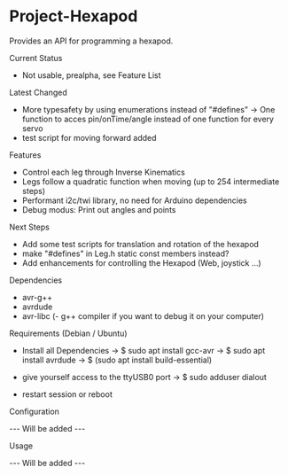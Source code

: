 # Project-Hexapod

Provides an API for programming a hexapod.

Current Status

  - Not usable, prealpha, see Feature List

Latest Changed

  - More typesafety by using enumerations instead of "#defines"
  -> One function to acces pin/onTime/angle instead of one function for every servo
  - test script for moving forward added

Features

  - Control each leg through Inverse Kinematics
  - Legs follow a quadratic function when moving (up to 254 intermediate steps)
  - Performant i2c/twi library, no need for Arduino dependencies
  - Debug modus: Print out angles and points

Next Steps

  - Add some test scripts for translation and rotation of the hexapod
  - make "#defines" in Leg.h static const members instead?
  - Add enhancements for controlling the Hexapod (Web, joystick ...)

Dependencies

  - avr-g++
  - avrdude
  - avr-libc
  (- g++ compiler if you want to debug it on your computer)

Requirements (Debian / Ubuntu)

  - Install all Dependencies
  -> $ sudo apt install gcc-avr
  -> $ sudo apt install avrdude
  -> $ (sudo apt install build-essential)

  - give yourself access to the ttyUSB0 port
  -> $ sudo adduser <username> dialout
  - restart session or reboot


  Configuration

  --- Will be added ---

  Usage

  --- Will be added ---
